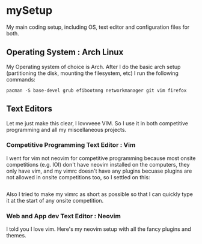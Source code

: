 # mySetup
My main coding setup, including OS, text editor and configuration files for both.

## Operating System : Arch Linux
My Operating system of choice is Arch. After I do the basic arch setup (partitioning the disk, mounting the filesystem, etc) I run the following commands:
```
pacman -S base-devel grub efibootmng networkmanager git vim firefox 
```

## Text Editors
Let me just make this clear, I lovvveee VIM. So I use it in both competitive programming and all my miscellaneous projects.

### Competitive Programming Text Editor : Vim 
I went for vim not neovim for competitive programming because most onsite competitions (e.g. IOI) don't have neovim installed on the computers, they only have vim, and my vimrc doesn't have any plugins becuase plugins are not allowed in onsite competitions too, so I settled on this:

```

```

Also I tried to make my vimrc as short as possible so that I can quickly type it at the start of any onsite competition.

### Web and App dev Text Editor : Neovim
I told you I love vim. Here's my neovim setup with all the fancy plugins and themes.

```

```
